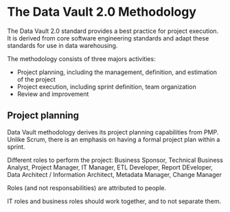# The Data Vault 2.0 Methodology

The Data Vault 2.0 standard provides a best practice for project execution. It is
derived from core software engineering standards and adapt these standards for use
in data warehousing.

The methodology consists of three majors activities:
- Project planning, including the management, definition, and estimation of the project
- Project execution, including sprint definition, team organization
- Review and improvement

## Project planning

Data Vault methodology derives its project planning capabilities from PMP. Unlike Scrum, 
there is an emphasis on having a formal project plan within a sprint.

Different roles to perform the project: Business Sponsor, Technical Business Analyst,
Project Manager, IT Manager, ETL Developer, Report DEveloper, Data Architect / Information
Architect, Metadata Manager, Change Manager

Roles (and not responsabilities) are attributed to people.

IT roles and business roles should work together, and to not separate them. 